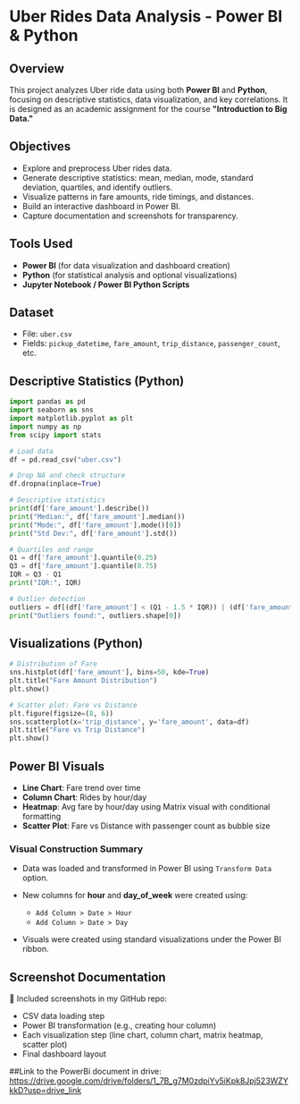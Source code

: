 # Uber Rides Data Analysis - Power BI & Python

## Overview

This project analyzes Uber ride data using both **Power BI** and **Python**, focusing on descriptive statistics, data visualization, and key correlations. It is designed as an academic assignment for the course **"Introduction to Big Data."**

## Objectives

* Explore and preprocess Uber rides data.
* Generate descriptive statistics: mean, median, mode, standard deviation, quartiles, and identify outliers.
* Visualize patterns in fare amounts, ride timings, and distances.
* Build an interactive dashboard in Power BI.
* Capture documentation and screenshots for transparency.

## Tools Used

* **Power BI** (for data visualization and dashboard creation)
* **Python** (for statistical analysis and optional visualizations)
* **Jupyter Notebook / Power BI Python Scripts**

## Dataset

* File: `uber.csv`
* Fields: `pickup_datetime`, `fare_amount`, `trip_distance`, `passenger_count`, etc.

## Descriptive Statistics (Python)

```python
import pandas as pd
import seaborn as sns
import matplotlib.pyplot as plt
import numpy as np
from scipy import stats

# Load data
df = pd.read_csv("uber.csv")

# Drop NA and check structure
df.dropna(inplace=True)

# Descriptive statistics
print(df['fare_amount'].describe())
print("Median:", df['fare_amount'].median())
print("Mode:", df['fare_amount'].mode()[0])
print("Std Dev:", df['fare_amount'].std())

# Quartiles and range
Q1 = df['fare_amount'].quantile(0.25)
Q3 = df['fare_amount'].quantile(0.75)
IQR = Q3 - Q1
print("IQR:", IQR)

# Outlier detection
outliers = df[(df['fare_amount'] < (Q1 - 1.5 * IQR)) | (df['fare_amount'] > (Q3 + 1.5 * IQR))]
print("Outliers found:", outliers.shape[0])
```

## Visualizations (Python)

```python
# Distribution of Fare
sns.histplot(df['fare_amount'], bins=50, kde=True)
plt.title("Fare Amount Distribution")
plt.show()

# Scatter plot: Fare vs Distance
plt.figure(figsize=(8, 6))
sns.scatterplot(x='trip_distance', y='fare_amount', data=df)
plt.title("Fare vs Trip Distance")
plt.show()
```

## Power BI Visuals

* **Line Chart**: Fare trend over time
* **Column Chart**: Rides by hour/day
* **Heatmap**: Avg fare by hour/day using Matrix visual with conditional formatting
* **Scatter Plot**: Fare vs Distance with passenger count as bubble size

### Visual Construction Summary

* Data was loaded and transformed in Power BI using `Transform Data` option.
* New columns for **hour** and **day\_of\_week** were created using:

  * `Add Column > Date > Hour`
  * `Add Column > Date > Day`
* Visuals were created using standard visualizations under the Power BI ribbon.

## Screenshot Documentation

📸 Included screenshots in my GitHub repo:

* CSV data loading step
* Power BI transformation (e.g., creating hour column)
* Each visualization step (line chart, column chart, matrix heatmap, scatter plot)
* Final dashboard layout

##Link to the PowerBi document in drive:
https://drive.google.com/drive/folders/1_7B_g7M0zdpiYv5iKpk8Jpj523WZYkkD?usp=drive_link

